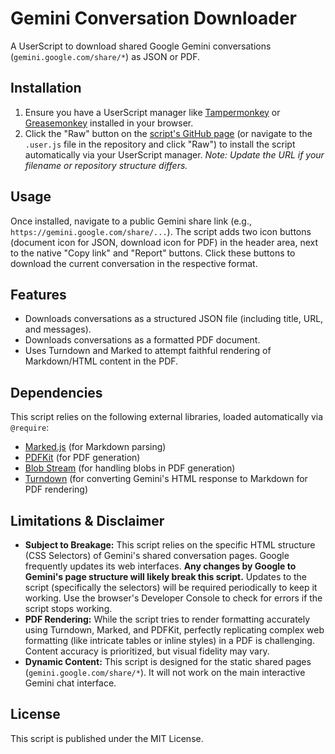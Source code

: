 # Gemini Conversation Downloader

A UserScript to download shared Google Gemini conversations (`gemini.google.com/share/*`) as JSON or PDF.

## Installation

1.  Ensure you have a UserScript manager like [Tampermonkey](https://www.tampermonkey.net/) or [Greasemonkey](https://www.greasespot.net/) installed in your browser.
2.  Click the "Raw" button on the [script's GitHub page](https://github.com/GeoAnima/Gemini-Conversation-Downloader/raw/main/gemini-conversation-downloader.user.js) (or navigate to the `.user.js` file in the repository and click "Raw") to install the script automatically via your UserScript manager. *Note: Update the URL if your filename or repository structure differs.*

## Usage

Once installed, navigate to a public Gemini share link (e.g., `https://gemini.google.com/share/...`). The script adds two icon buttons (document icon for JSON, download icon for PDF) in the header area, next to the native "Copy link" and "Report" buttons. Click these buttons to download the current conversation in the respective format.

## Features

* Downloads conversations as a structured JSON file (including title, URL, and messages).
* Downloads conversations as a formatted PDF document.
* Uses Turndown and Marked to attempt faithful rendering of Markdown/HTML content in the PDF.

## Dependencies

This script relies on the following external libraries, loaded automatically via `@require`:

* [Marked.js](https://cdn.jsdelivr.net/npm/marked@4.0.0/lib/marked.min.js) (for Markdown parsing)
* [PDFKit](https://cdn.jsdelivr.net/npm/pdfkit@0.16.0/js/pdfkit.standalone.js) (for PDF generation)
* [Blob Stream](https://cdn.jsdelivr.net/npm/blob-stream@0.1.3/.js) (for handling blobs in PDF generation)
* [Turndown](https://unpkg.com/turndown/dist/turndown.js) (for converting Gemini's HTML response to Markdown for PDF rendering)

## Limitations & Disclaimer

* **Subject to Breakage:** This script relies on the specific HTML structure (CSS Selectors) of Gemini's shared conversation pages. Google frequently updates its web interfaces. **Any changes by Google to Gemini's page structure will likely break this script.** Updates to the script (specifically the selectors) will be required periodically to keep it working. Use the browser's Developer Console to check for errors if the script stops working.
* **PDF Rendering:** While the script tries to render formatting accurately using Turndown, Marked, and PDFKit, perfectly replicating complex web formatting (like intricate tables or inline styles) in a PDF is challenging. Content accuracy is prioritized, but visual fidelity may vary.
* **Dynamic Content:** This script is designed for the static shared pages (`gemini.google.com/share/*`). It will not work on the main interactive Gemini chat interface.

## License

This script is published under the MIT License.
